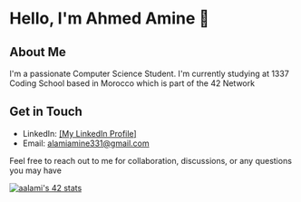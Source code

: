 # Hello, I'm Ahmed Amine 👋

## About Me
I'm a passionate Computer Science Student. I'm currently studying at 1337 Coding School based in Morocco which is part of the 42 Network
## Get in Touch
- LinkedIn: [[My LinkedIn Profile]](https://www.linkedin.com/in/ahmed-amine-alami-218051197/)
- Email: alamiamine331@gmail.com

Feel free to reach out to me for collaboration, discussions, or any questions you may have

[![aalami's 42 stats](https://badge.mediaplus.ma/darkblue/aalami)](https://github.com/oakoudad/badge42)
